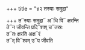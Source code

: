 +++
title = "४२ तस्याः समुद्रा"

+++
त᳓स्याः समुद्रा᳓ अ᳓धि वि᳓ क्षरन्ति  
ते᳓न जीवन्ति प्रदि᳓शश् च᳓तस्रः  
त᳓तः क्षरति अक्ष᳓रं  
त᳓द् वि᳓श्वम् उ᳓प जीवति